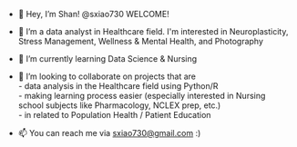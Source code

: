 - 👋 Hey, I’m Shan! @sxiao730 WELCOME!
- 👀 I’m a data analyst in Healthcare field. I'm interested in Neuroplasticity, Stress Management, Wellness & Mental Health, and Photography
- 🌱 I’m currently learning Data Science & Nursing
- 💞️ I’m looking to collaborate on projects that are   
      - data analysis in the Healthcare field using Python/R  
      - making learning process easier (especially interested in Nursing school subjects like Pharmacology, NCLEX prep, etc.)         
      - in related to Population Health / Patient Education   

- 📫 You can reach me via sxiao730@gmail.com :)


<!---
sxiao730/sxiao730 is a ✨ special ✨ repository because its `README.md` (this file) appears on your GitHub profile.
You can click the Preview link to take a look at your changes.
--->
